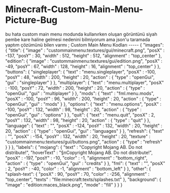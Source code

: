 # Minecraft-Custom-Main-Menu-Picture-Bug
bu hata custom main menu modunda kullanırken oluşan görüntünü siyah pembe kare haline gelmesi nedenini bilmiyorum ama json'u taramada yaptım çözümünü bilen varmı ; Custom Main Menu Kodları ----- {     "images":     {         "title":         {             "image" : "custommainmenu:textures/gui/minecraft.png",             "posX" : -137,             "posY" : 30,             "width" : 512,             "height" : 512,             "alignment" : "top_center"         },                  "edition":         {             "image" : "custommainmenu:textures/gui/edition.png",             "posX" : -49,             "posY" : 67,             "width" : 128,             "height" : 16,             "alignment" : "top_center"         }     },          "buttons":     {         "singleplayer":         {             "text" : "menu.singleplayer",             "posX" : -100,             "posY" : 48,             "width" : 200,             "height" : 20,             "action" :              {                 "type" : "openGui",                 "gui" : "singleplayer"             }         },                  "multiplayer":         {             "text" : "menu.multiplayer",             "posX" : -100,             "posY" : 72,             "width" : 200,             "height" : 20,             "action" :              {                 "type" : "openGui",                 "gui" : "multiplayer"             }         },                  "mods":         {             "text" : "fml.menu.mods",             "posX" : -100,             "posY" : 96,             "width" : 200,             "height" : 20,             "action" :              {                 "type" : "openGui",                 "gui" : "mods"             }         },                      "options":         {             "text" : "menu.options",             "posX" : -100,             "posY" : 132,             "width" : 98,             "height" : 20,             "action" :              {                 "type" : "openGui",                 "gui" : "options"             }         },                  "quit":         {             "text" : "menu.quit",             "posX" : 2,             "posY" : 132,             "width" : 98,             "height" : 20,             "action" :              {                 "type" : "quit"             }         },                  "language":         {             "text" : "",             "posX" : -124,             "posY" : 132,             "width" : 20,             "height" : 20,             "action" :              {                 "type" : "openGui",                 "gui" : "languages"             }         },                  "refresh":         {             "text" : "",             "posX" : -154,             "posY" : 132,             "width" : 20,             "height" : 20,             "texture" : "custommainmenu:textures/gui/buttons.png",             "action" :              {                 "type" : "refresh"             }         }     },          "labels":     {         "mojang":         {             "text" : "Copyright Mojang AB. Do not distribute!",             "hoverText" : "§nCopyright Mojang AB. Do not distribute!",             "posX" : -197,             "posY" : -10,             "color" : -1,             "alignment" : "bottom_right",             "action" :              {                 "type" : "openGui",                 "gui" : "credits"             }         },                  "fml":         {             "text" : "",             "posX" : 2,             "posY" : -40,             "color" : -1,             "alignment" : "bottom_left"         }     },          "other":     {         "splash-text":         {             "posX" : 90,             "posY" : 70,             "color" : -256,             "alignment" : "top_center",             "texts" : "file:minecraft:texts/splashes.txt"         },              "background":     {         "image" : "edition:maces_black.png",         "mode" : "fill"         }     } }
